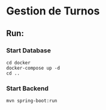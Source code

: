 # Gestion de Turnos

## Run:

### Start Database

```console
cd docker
docker-compose up -d
cd ..
```

### Start Backend

```bash
mvn spring-boot:run
```
